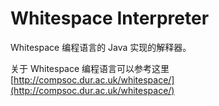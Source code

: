# Whitespace Interpreter #

Whitespace 编程语言的 Java 实现的解释器。

关于 Whitespace 编程语言可以参考这里 [http://compsoc.dur.ac.uk/whitespace/](http://compsoc.dur.ac.uk/whitespace/)
